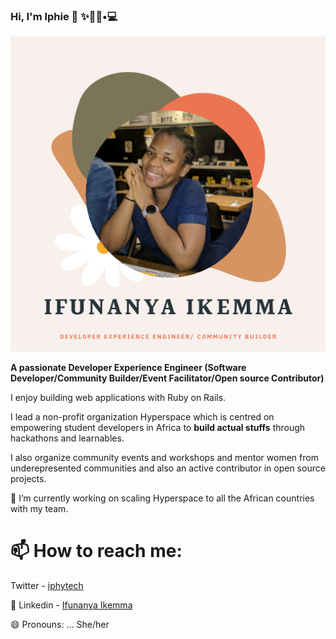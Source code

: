 ### Hi, I'm Iphie 👋 ✨👩🏾•💻

<img src="img/20201008_135125_0000.png" alt="Iphie - Community builder, Software Developer">



**A passionate Developer Experience Engineer (Software Developer/Community Builder/Event Facilitator/Open source Contributor)** 

I enjoy building web applications with Ruby on Rails.

I lead a  non-profit organization Hyperspace which is centred on empowering student developers in Africa to **build actual stuffs** through hackathons and learnables.

 I also organize community events and workshops and mentor women from underepresented communities and also an active contributor in open source projects.

🔭 I’m currently working on scaling Hyperspace to all the African countries with my team.


# 📫 How to reach me:
Twitter - <a href="https://twitter.com/iphytech">iphytech</a>

💼 Linkedin - <a href="https://www.linkedin.com/in/ifunanya-ikemma-75698490/"> Ifunanya Ikemma</a>

😄 Pronouns: ... She/her

